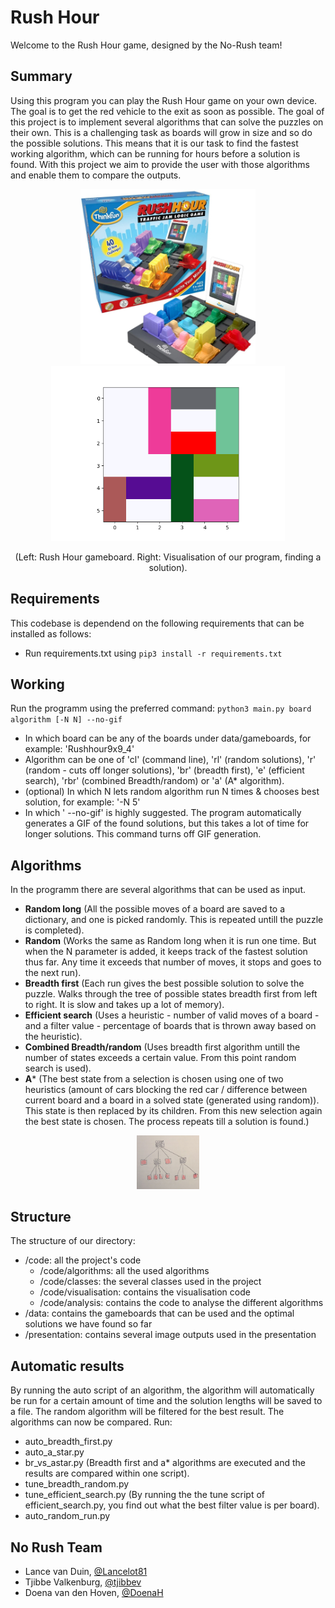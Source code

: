 # Rush Hour
Welcome to the Rush Hour game, designed by the No-Rush team!

## Summary
Using this program you can play the Rush Hour game on your own device. The goal is to get the red vehicle to the exit as soon as possible. The goal of this project is to implement several algorithms that can solve the puzzles on their own. This is a challenging task as boards will grow in size and so do the possible solutions. This means that it is our task to find the fastest working algorithm, which can be running for hours before a solution is found. With this project we aim to provide the user with those algorithms and enable them to compare the outputs.

<p align="center"><img src="./presentation/rush-hour.jpg?raw=true" height="280" alt="Rush Hour board"><img src="./presentation/solution3.gif?raw=true" height="280" alt="Rush Hour board visualisation"></p>

<p align="center">(Left: Rush Hour gameboard. Right: Visualisation of our program, finding a solution).</p>

## Requirements
This codebase is dependend on the following requirements that can be installed as follows:
- Run requirements.txt using `pip3 install -r requirements.txt`

## Working
Run the programm using the preferred command:
`python3 main.py board algorithm [-N N] --no-gif`

- In which board can be any of the boards under data/gameboards, for example: 'Rushhour9x9_4'
- Algorithm can be one of 'cl' (command line), 'rl' (random solutions), 'r' (random - cuts off longer solutions), 'br' (breadth first), 'e' (efficient search), 'rbr' (combined Breadth/random) or 'a' (A* algorithm).
- (optional) In which N lets random algorithm run N times & chooses best solution, for example: '-N 5'
- In which ' --no-gif' is highly suggested. The program automatically generates a GIF of the found solutions, but this takes a lot of time for longer solutions. This command turns off GIF generation.

## Algorithms
In the programm there are several algorithms that can be used as input.
- **Random long** (All the possible moves of a board are saved to a dictionary, and one is picked randomly. This is repeated untill the puzzle is completed).
- **Random** (Works the same as Random long when it is run one time. But when the N parameter is added, it keeps track of the fastest solution thus far. Any time it exceeds that number of moves, it stops and goes to the next run).
- **Breadth first** (Each run gives the best possible solution to solve the puzzle. Walks through the tree of possible states breadth first from left to right. It is slow and takes up a lot of memory).
- **Efficient search** (Uses a heuristic - number of valid moves of a board - and a filter value - percentage of boards that is thrown away based on the heuristic).
- **Combined Breadth/random** (Uses breadth first algorithm untill the number of states exceeds a certain value. From this point random search is used).
- **A*** (The best state from a selection is chosen using one of two heuristics (amount of cars blocking the red car / difference between current board and a board in a solved state (generated using random)). This state is then replaced by its children. From this new selection again the best state is chosen. The process repeats till a solution is found.)

<p align="center"><img src="./presentation/a-star-tree.jpeg" alt="a* picture" width="100"/></p>

## Structure
The structure of our directory:

- /code: all the project's code
    - /code/algorithms: all the used algorithms
    - /code/classes: the several classes used in the project
    - /code/visualisation: contains the visualisation code
    - /code/analysis: contains the code to analyse the different algorithms
- /data: contains the gameboards that can be used and the optimal solutions we have found so far
- /presentation: contains several image outputs used in the presentation

## Automatic results
By running the auto script of an algorithm, the algorithm will automatically be run for a certain amount of time and the solution lengths will be saved to a file. The random algorithm will be filtered for the best result. The algorithms can now be compared. Run:
- auto_breadth_first.py
- auto_a_star.py
- br_vs_astar.py (Breadth first and a* algorithms are executed and the results are compared within one script).
- tune_breadth_random.py
- tune_efficient_search.py (By running the the tune script of efficient_search.py, you find out what the best filter value is per board).
- auto_random_run.py

## No Rush Team
- Lance van Duin, [@Lancelot81](https://www.github.com/Lancelot81)
- Tjibbe Valkenburg, [@tjibbev](https://github.com/tjibbev)
- Doena van den Hoven, [@DoenaH](https://github.com/DoenaH)


